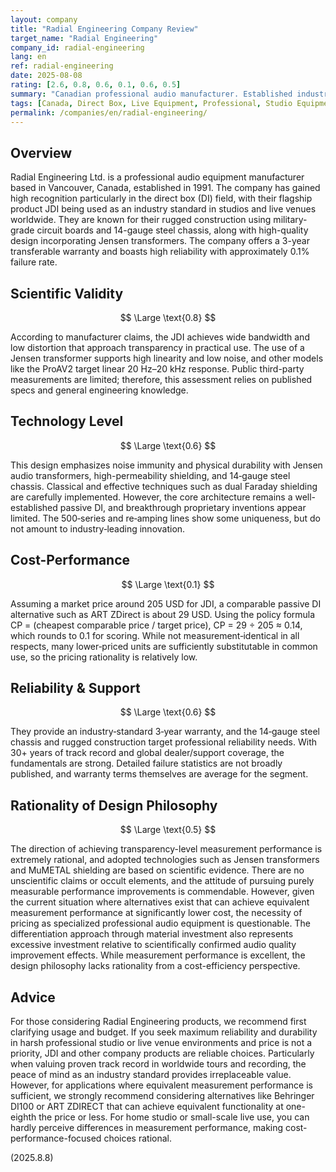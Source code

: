 ```yaml
---
layout: company
title: "Radial Engineering Company Review"
target_name: "Radial Engineering"
company_id: radial-engineering
lang: en
ref: radial-engineering
date: 2025-08-08
rating: [2.6, 0.8, 0.6, 0.1, 0.6, 0.5]
summary: "Canadian professional audio manufacturer. Established industry-standard position with JDI direct box, but measurement performance reaches transparency level while extremely high pricing results in low cost-performance"
tags: [Canada, Direct Box, Live Equipment, Professional, Studio Equipment]
permalink: /companies/en/radial-engineering/
---
```

## Overview

Radial Engineering Ltd. is a professional audio equipment manufacturer based in Vancouver, Canada, established in 1991. The company has gained high recognition particularly in the direct box (DI) field, with their flagship product JDI being used as an industry standard in studios and live venues worldwide. They are known for their rugged construction using military-grade circuit boards and 14-gauge steel chassis, along with high-quality design incorporating Jensen transformers. The company offers a 3-year transferable warranty and boasts high reliability with approximately 0.1% failure rate.

## Scientific Validity

$$ \Large \text{0.8} $$

According to manufacturer claims, the JDI achieves wide bandwidth and low distortion that approach transparency in practical use. The use of a Jensen transformer supports high linearity and low noise, and other models like the ProAV2 target linear 20 Hz–20 kHz response. Public third-party measurements are limited; therefore, this assessment relies on published specs and general engineering knowledge.

## Technology Level

$$ \Large \text{0.6} $$

This design emphasizes noise immunity and physical durability with Jensen audio transformers, high-permeability shielding, and 14‑gauge steel chassis. Classical and effective techniques such as dual Faraday shielding are carefully implemented. However, the core architecture remains a well-established passive DI, and breakthrough proprietary inventions appear limited. The 500‑series and re‑amping lines show some uniqueness, but do not amount to industry‑leading innovation.

## Cost-Performance

$$ \Large \text{0.1} $$

Assuming a market price around 205 USD for JDI, a comparable passive DI alternative such as ART ZDirect is about 29 USD. Using the policy formula CP = (cheapest comparable price / target price), CP = 29 ÷ 205 ≈ 0.14, which rounds to 0.1 for scoring. While not measurement‑identical in all respects, many lower‑priced units are sufficiently substitutable in common use, so the pricing rationality is relatively low.

## Reliability & Support

$$ \Large \text{0.6} $$

They provide an industry‑standard 3‑year warranty, and the 14‑gauge steel chassis and rugged construction target professional reliability needs. With 30+ years of track record and global dealer/support coverage, the fundamentals are strong. Detailed failure statistics are not broadly published, and warranty terms themselves are average for the segment.

## Rationality of Design Philosophy

$$ \Large \text{0.5} $$

The direction of achieving transparency-level measurement performance is extremely rational, and adopted technologies such as Jensen transformers and MuMETAL shielding are based on scientific evidence. There are no unscientific claims or occult elements, and the attitude of pursuing purely measurable performance improvements is commendable. However, given the current situation where alternatives exist that can achieve equivalent measurement performance at significantly lower cost, the necessity of pricing as specialized professional audio equipment is questionable. The differentiation approach through material investment also represents excessive investment relative to scientifically confirmed audio quality improvement effects. While measurement performance is excellent, the design philosophy lacks rationality from a cost-efficiency perspective.

## Advice

For those considering Radial Engineering products, we recommend first clarifying usage and budget. If you seek maximum reliability and durability in harsh professional studio or live venue environments and price is not a priority, JDI and other company products are reliable choices. Particularly when valuing proven track record in worldwide tours and recording, the peace of mind as an industry standard provides irreplaceable value. However, for applications where equivalent measurement performance is sufficient, we strongly recommend considering alternatives like Behringer DI100 or ART ZDIRECT that can achieve equivalent functionality at one-eighth the price or less. For home studio or small-scale live use, you can hardly perceive differences in measurement performance, making cost-performance-focused choices rational.

(2025.8.8)